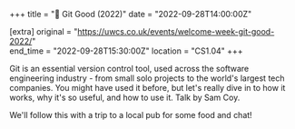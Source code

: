 +++
title = "💬 Git Good (2022)"
date = "2022-09-28T14:00:00Z"

[extra]
original = "https://uwcs.co.uk/events/welcome-week-git-good-2022/"    
end_time = "2022-09-28T15:30:00Z"
location = "CS1.04"
+++

Git is an essential version control tool, used across the software engineering industry - from small solo projects to the world's largest tech companies. You might have used it before, but let's really dive in to how it works, why it's so useful, and how to use it. Talk by Sam Coy.  
  
We'll follow this with a trip to a local pub for some food and chat\!

